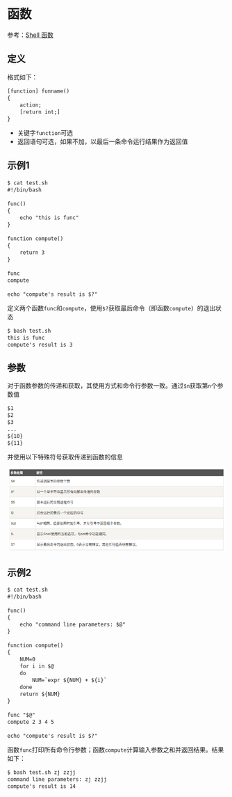 
# 函数

参考：[Shell 函数](https://www.runoob.com/linux/linux-shell-func.html)

## 定义

格式如下：

```
[function] funname()
{
    action;
    [return int;]
}
```

* 关键字`function`可选
* 返回语句可选，如果不加，以最后一条命令运行结果作为返回值

## 示例1

```
$ cat test.sh 
#!/bin/bash

func()
{
    echo "this is func"
}

function compute()
{
    return 3
}

func
compute

echo "compute's result is $?"
```

定义两个函数`func`和`compute`，使用`$?`获取最后命令（即函数`compute`）的退出状态

```
$ bash test.sh 
this is func
compute's result is 3
```

## 参数

对于函数参数的传递和获取，其使用方式和命令行参数一致。通过`$n`获取第`n`个参数值

```
$1
$2
$3
...
${10}
${11}
```

并使用以下特殊符号获取传递到函数的信息

![](./imgs/special-symbol.png)

## 示例2

```
$ cat test.sh 
#!/bin/bash

func()
{
    echo "command line parameters: $@"
}

function compute()
{
    NUM=0
    for i in $@
    do
        NUM=`expr ${NUM} + ${i}`
    done
    return ${NUM}
}

func "$@"
compute 2 3 4 5

echo "compute's result is $?"
```

函数`func`打印所有命令行参数；函数`compute`计算输入参数之和并返回结果。结果如下：

```
$ bash test.sh zj zzjj
command line parameters: zj zzjj
compute's result is 14
```